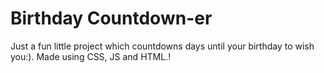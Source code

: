 # Birthday Countdown-er
Just a fun little project which countdowns days until your birthday to wish you:). Made using CSS, JS and HTML.!
